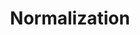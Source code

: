 ---
title: "Normalization"

categories: ['']

tags: ['Normalization']

arabic: ['التطبيع', 'التسوية']

publishers: ['معجم مصطلحات التعلم الآلي والتعلم العميق وعلم البيانات']

types: "word"

slug: ""
---